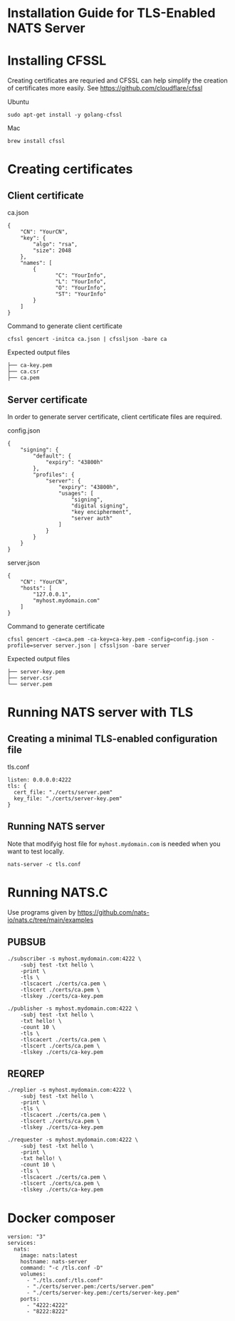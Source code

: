 
# Installation Guide for TLS-Enabled NATS Server

# Installing CFSSL

Creating certificates are requried and CFSSL can help simplify the creation of certificates more easily. See https://github.com/cloudflare/cfssl

Ubuntu
```
sudo apt-get install -y golang-cfssl
```

Mac
```
brew install cfssl 
```

# Creating certificates

## Client certificate

ca.json
```
{
    "CN": "YourCN",
    "key": {
        "algo": "rsa",
        "size": 2048
    },
    "names": [
        {
               "C": "YourInfo",
               "L": "YourInfo",
               "O": "YourInfo",
               "ST": "YourInfo"
        }
    ]
}
```

Command to generate client certificate
```
cfssl gencert -initca ca.json | cfssljson -bare ca
```

Expected output files
```
├── ca-key.pem
├── ca.csr
├── ca.pem
```

## Server certificate

In order to generate server certificate, client certificate files are required.

config.json
```
{
    "signing": {
        "default": {
            "expiry": "43800h"
        },
        "profiles": {   
            "server": {
                "expiry": "43800h",
                "usages": [
                    "signing",
                    "digital signing",
                    "key encipherment",
                    "server auth"
                ]
            }
        }
    }
}
```

server.json
```
{
    "CN": "YourCN",
    "hosts": [
        "127.0.0.1",
        "myhost.mydomain.com"
    ]
}
```

Command to generate certificate
```
cfssl gencert -ca=ca.pem -ca-key=ca-key.pem -config=config.json -profile=server server.json | cfssljson -bare server
``` 


Expected output files
```
├── server-key.pem
├── server.csr
└── server.pem
```

# Running NATS server with TLS

## Creating a minimal TLS-enabled configuration file

tls.conf
```
listen: 0.0.0.0:4222
tls: {
  cert_file: "./certs/server.pem"
  key_file: "./certs/server-key.pem"
}
```

## Running NATS server

Note that modifyig host file for `myhost.mydomain.com` is needed when you want to test locally.
```
nats-server -c tls.conf
```

# Running NATS.C 

Use programs given by https://github.com/nats-io/nats.c/tree/main/examples


## PUBSUB

```
./subscriber -s myhost.mydomain.com:4222 \
    -subj test -txt hello \
    -print \
    -tls \
    -tlscacert ./certs/ca.pem \
    -tlscert ./certs/ca.pem \
    -tlskey ./certs/ca-key.pem
```

```
./publisher -s myhost.mydomain.com:4222 \
    -subj test -txt hello \
    -txt hello! \
    -count 10 \
    -tls \
    -tlscacert ./certs/ca.pem \
    -tlscert ./certs/ca.pem \
    -tlskey ./certs/ca-key.pem 
```

## REQREP

```
./replier -s myhost.mydomain.com:4222 \
    -subj test -txt hello \
    -print \
    -tls \
    -tlscacert ./certs/ca.pem \
    -tlscert ./certs/ca.pem \
    -tlskey ./certs/ca-key.pem
```

```
./requester -s myhost.mydomain.com:4222 \
    -subj test -txt hello \
    -print \
    -txt hello! \
    -count 10 \
    -tls \
    -tlscacert ./certs/ca.pem \
    -tlscert ./certs/ca.pem \
    -tlskey ./certs/ca-key.pem 
```

# Docker composer 

```
version: "3"
services:
  nats:
    image: nats:latest
    hostname: nats-server
    command: "-c /tls.conf -D"
    volumes:
      - "./tls.conf:/tls.conf"
      - "./certs/server.pem:/certs/server.pem"
      - "./certs/server-key.pem:/certs/server-key.pem"
    ports:
      - "4222:4222"
      - "8222:8222"

```